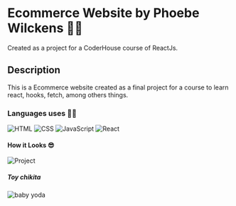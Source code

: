 # Ecommerce Website by Phoebe Wilckens 👩‍💻
Created as a project for a CoderHouse course of ReactJs.

## Description
This is a Ecommerce website created as a final project for a course to learn react, hooks, fetch, among others things.

### Languages uses 👩‍💻

![HTML](https://i.imgur.com/CSYqKot.png) ![CSS](https://imgur.com/r8SEo0Z.png) ![JavaScript](https://i.imgur.com/stMC6CK.png) ![React](https://i.imgur.com/B35dNgY.png)

#### How it Looks 😎
![Project](https://i.imgur.com/BOvyEwF.gif)


##### Toy chikita
![baby yoda](http://pa1.narvii.com/7469/651eab7c9c6a59ebb2c91b70dcf597ef45d81840r1-320-320_00.gif)
